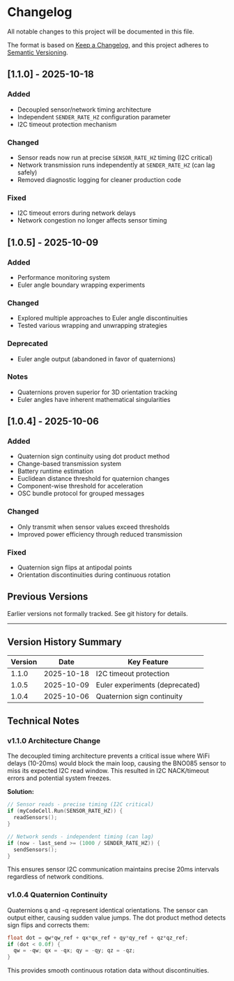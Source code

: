 # Changelog

All notable changes to this project will be documented in this file.

The format is based on [Keep a Changelog](https://keepachangelog.com/en/1.0.0/),
and this project adheres to [Semantic Versioning](https://semver.org/spec/v2.0.0.html).

## [1.1.0] - 2025-10-18

### Added
- Decoupled sensor/network timing architecture
- Independent `SENDER_RATE_HZ` configuration parameter
- I2C timeout protection mechanism

### Changed
- Sensor reads now run at precise `SENSOR_RATE_HZ` timing (I2C critical)
- Network transmission runs independently at `SENDER_RATE_HZ` (can lag safely)
- Removed diagnostic logging for cleaner production code

### Fixed
- I2C timeout errors during network delays
- Network congestion no longer affects sensor timing

## [1.0.5] - 2025-10-09

### Added
- Performance monitoring system
- Euler angle boundary wrapping experiments

### Changed
- Explored multiple approaches to Euler angle discontinuities
- Tested various wrapping and unwrapping strategies

### Deprecated
- Euler angle output (abandoned in favor of quaternions)

### Notes
- Quaternions proven superior for 3D orientation tracking
- Euler angles have inherent mathematical singularities

## [1.0.4] - 2025-10-06

### Added
- Quaternion sign continuity using dot product method
- Change-based transmission system
- Battery runtime estimation
- Euclidean distance threshold for quaternion changes
- Component-wise threshold for acceleration
- OSC bundle protocol for grouped messages

### Changed
- Only transmit when sensor values exceed thresholds
- Improved power efficiency through reduced transmission

### Fixed
- Quaternion sign flips at antipodal points
- Orientation discontinuities during continuous rotation

## Previous Versions

Earlier versions not formally tracked. See git history for details.

---

## Version History Summary

| Version | Date | Key Feature |
|---------|------|-------------|
| 1.1.0 | 2025-10-18 | I2C timeout protection |
| 1.0.5 | 2025-10-09 | Euler experiments (deprecated) |
| 1.0.4 | 2025-10-06 | Quaternion sign continuity |

## Technical Notes

### v1.1.0 Architecture Change

The decoupled timing architecture prevents a critical issue where WiFi delays (10-20ms) would block the main loop, causing the BNO085 sensor to miss its expected I2C read window. This resulted in I2C NACK/timeout errors and potential system freezes.

**Solution:**
```cpp
// Sensor reads - precise timing (I2C critical)
if (myCodeCell.Run(SENSOR_RATE_HZ)) {
  readSensors();
}

// Network sends - independent timing (can lag)
if (now - last_send >= (1000 / SENDER_RATE_HZ)) {
  sendSensors();
}
```

This ensures sensor I2C communication maintains precise 20ms intervals regardless of network conditions.

### v1.0.4 Quaternion Continuity

Quaternions q and -q represent identical orientations. The sensor can output either, causing sudden value jumps. The dot product method detects sign flips and corrects them:

```cpp
float dot = qw*qw_ref + qx*qx_ref + qy*qy_ref + qz*qz_ref;
if (dot < 0.0f) {
  qw = -qw; qx = -qx; qy = -qy; qz = -qz;
}
```

This provides smooth continuous rotation data without discontinuities.
